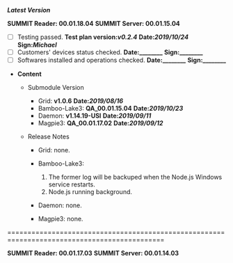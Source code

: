 ***Latest Version***

**SUMMIT Reader: 00.01.18.04**
**SUMMIT Server: 00.01.15.04**

* [ ] Testing passed. **Test plan version:_v0.2.4_** **Date:_2019/10/24_**  **Sign:_Michael_**
* [ ] Customers' devices status checked. **Date:________**  **Sign:________**
* [ ] Softwares installed and operations checked. **Date:________**  **Sign:________**

*  **Content**
    *  Submodule Version
        *  Grid: **v1.0.6**  **Date:_2019/08/16_**
        *  Bamboo-Lake3: **QA_00.01.15.04**  **Date:_2019/10/23_**
        *  Daemon: **v1.14.19-USI**  **Date:_2019/09/11_**
        *  Magpie3: **QA_00.01.17.02** **Date:_2019/09/12_**

    *  Release Notes
        *  Grid:
            none.

        * Bamboo-Lake3:
            1. The former log will be backuped when the Node.js Windows service restarts.
            2. Node.js running background.

        *  Daemon:
            none.
            
        *  Magpie3:
            none.
        

=============================================================================================

**SUMMIT Reader: 00.01.17.03**
**SUMMIT Server: 00.01.14.03**
